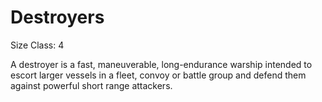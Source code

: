 ---
---

# Destroyers

Size Class: 4

A destroyer is a fast, maneuverable, long-endurance warship intended to escort larger vessels in a fleet, convoy or battle group and defend them against powerful short range attackers.
